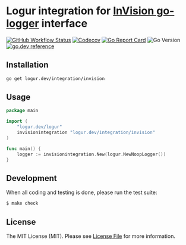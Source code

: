 # Logur integration for [InVision go-logger](https://github.com/InVisionApp/go-logger) interface

[![GitHub Workflow Status](https://img.shields.io/github/workflow/status/logur/integration-invision/CI?style=flat-square)](https://github.com/logur/integration-invision/actions?query=workflow%3ACI)
[![Codecov](https://img.shields.io/codecov/c/github/logur/integration-invision?style=flat-square)](https://codecov.io/gh/logur/integration-invision)
[![Go Report Card](https://goreportcard.com/badge/logur.dev/integration/invision?style=flat-square)](https://goreportcard.com/report/logur.dev/integration/invision)
![Go Version](https://img.shields.io/badge/go%20version-%3E=1.11-61CFDD.svg?style=flat-square)
[![go.dev reference](https://img.shields.io/badge/go.dev-reference-007d9c?logo=go&logoColor=white&style=flat-square)](https://pkg.go.dev/mod/logur.dev/integration/invision)


## Installation

```bash
go get logur.dev/integration/invision
```


## Usage

```go
package main

import (
	"logur.dev/logur"
	invisionintegration "logur.dev/integration/invision"
)

func main() {
	logger := invisionintegration.New(logur.NewNoopLogger())
}
```


## Development

When all coding and testing is done, please run the test suite:

```bash
$ make check
```


## License

The MIT License (MIT). Please see [License File](LICENSE) for more information.

